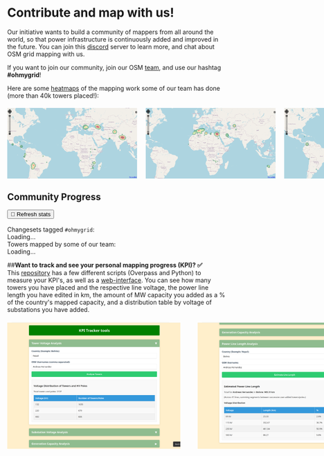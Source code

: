<div class="page-headers">
<h1>Contribute and map with us! </h1>
</div>

Our initiative wants to build a community of mappers from all around the world, so that power infrastructure is continuously added and improved in the future.
You can join this [discord](https://discord.gg/a5znpdFWfD) server to learn more, and chat about OSM grid mapping with us.

If you want to join our community, join our OSM [team](https://mapping.team/teams/1570/invitations/eec8b5f8-b212-4013-8707-96245f300fa1), and use our hashtag **#ohmygrid**!
<br>

Here are some [heatmaps](https://yosmhm.neis-one.org/) of the mapping work some of our team has done (more than 40k towers placed!):
<div style="display: flex; justify-content: space-between; gap: 20px; margin: 20px 0;">
  <img src="../images/heatmapahd.png" class="img-border" width="300">
  <img src="../images/heatmapmwi.png" class="img-border" width="300">
  <img src="../images/heatmapTA.png" class="img-border" width="300">
</div>

<!-- Progress Bars Section -->
<div class="progress-section">
  <h2>Community Progress</h2>
   
   <button id="refresh-btn" style="margin-bottom:1rem;">
     🔄 Refresh stats
   </button>

  <div class="progress-item">
    <label>Changesets tagged <code>#ohmygrid</code>:</label>
    <div class="progress">
      <div class="progress-bar" id="cs-bar"></div>
    </div>
    <span id="cs-count">Loading…</span>
  </div>

  <div class="progress-item">
    <label>Towers mapped by some of our team:</label>
    <div class="progress">
      <div class="progress-bar" id="tower-bar"></div>
    </div>
    <span id="tower-count">Loading…</span>
  </div>
</div>

<script>
async function fetchAndUpdate() {
  // 1) Changesets
  const csResp = await fetch('https://osmcha.org/api/v1/changesets/?hashtags=ohmygrid&page_size=1');
  const csCount = (await csResp.json()).count;

  // 2) Towers
  const towerQuery = `
    [out:json][timeout:100];
    (
      node["power"="tower"](user:"Andreas Hernandez");
      node["power"="tower"](user:"Tobias Augspurger");
      node["power"="tower"](user:"Mwiche");
      node["power"="tower"](user:"davidtt92");
      node["power"="tower"](user:"relaxxe");
    );
    out count;
  `;
  const towerResp = await fetch('https://overpass-api.de/api/interpreter', {
    method: 'POST',
    body: towerQuery.trim()
  });
  const towerCount = (await towerResp.json()).elements[0].count || 0;

  // 3) DOM updates
  document.getElementById('cs-count').textContent    = csCount.toLocaleString();
  document.getElementById('tower-count').textContent = towerCount.toLocaleString();

  const csGoal = 500, towerGoal = 10000;
  document.getElementById('cs-bar').style.width    = Math.min(100, csCount/csGoal*100) + '%';
  document.getElementById('tower-bar').style.width = Math.min(100, towerCount/towerGoal*100) + '%';

  // 4) Cache in localStorage
  const data = { csCount, towerCount, timestamp: Date.now() };
  localStorage.setItem('ohmygridStats', JSON.stringify(data));
}

async function updateProgress() {
  // Try to load from cache
  const cached = JSON.parse(localStorage.getItem('ohmygridStats') || 'null');
  if (cached && Date.now() - cached.timestamp < 24*60*60*1000) {
    // use cached
    document.getElementById('cs-count').textContent    = cached.csCount.toLocaleString();
    document.getElementById('tower-count').textContent = cached.towerCount.toLocaleString();
    document.getElementById('cs-bar').style.width    = Math.min(100, cached.csCount/500*100) + '%';
    document.getElementById('tower-bar').style.width = Math.min(100, cached.towerCount/10000*100) + '%';
  } else {
    // fetch fresh
    await fetchAndUpdate();
  }
}

// Wire up on load + button
updateProgress();
document.getElementById('refresh-btn')
        .addEventListener('click', () => fetchAndUpdate());
</script>

##**Want to track and see your personal mapping progress (KPI)? :white_check_mark:** <br>
This [repository](https://github.com/open-energy-transition/KPI-OSM/tree/main) has a few different scripts (Overpass and Python) to measure your KPI's, as well as a [web-interface](https://open-energy-transition.github.io/KPI-OSM/). You can see how many towers you have placed and the respective line voltage, the power line length you have edited in km, the amount of MW capacity you added as a % of the country's mapped capacity, and a distribution table by voltage of substations you have added. <br>
<div style="display: flex; justify-content: left; gap: 40px; margin: 20px auto; max-width: 1200px;">
  <img src="../images/kp3.png" class="img-border" width="400">
  <img src="../images/kp4.png" class="img-border" width="400">
</div>
